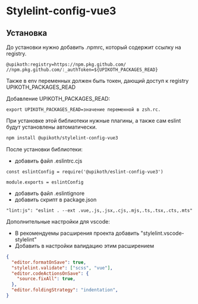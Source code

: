 # Stylelint-config-vue3

## Установка

До установки нужно добавить .npmrc, который содержит ссылку на registry.

```
@upikoth:registry=https://npm.pkg.github.com/
//npm.pkg.github.com/:_authToken=${UPIKOTH_PACKAGES_READ}
```

Также в env переменных должен быть токен, дающий доступ к registry UPIKOTH_PACKAGES_READ

Добавление UPIKOTH_PACKAGES_READ:

```
export UPIKOTH_PACKAGES_READ=значение переменной в zsh.rc.
```

При установке этой библиотеки нужные плагины, а также сам eslint будут установлены автоматически.

```sh
npm install @upikoth/stylelint-config-vue3
```

После установки библиотеки:
+ добавить файл .eslintrc.cjs
```
const eslintConfig = require('@upikoth/eslint-config-vue3')

module.exports = eslintConfig
```
+ добавить файл .eslintignore
+ добавить скрипт в package.json
```
"lint:js": "eslint . --ext .vue,.js,.jsx,.cjs,.mjs,.ts,.tsx,.cts,.mts"
```

Дополнительные настройки для vscode:
+ В рекомендуемы расширения проекта добавить "stylelint.vscode-stylelint"
+ Добавить в настройки валидацию этим расширением
```json
{
  "editor.formatOnSave": true,
  "stylelint.validate": ["scss", "vue"],
  "editor.codeActionsOnSave": {
    "source.fixAll": true,
  },
  "editor.foldingStrategy": "indentation",
}
```
